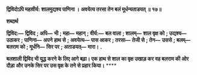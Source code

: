 **द्विविदोऽपि महावीर्य: शालमुद्यश्य पाणिना ।** **अवयेत्य तरसा तेन बलं मूर्धन्यताडयत् ॥ १७॥** 

**शब्दार्थ** 

**द्विविद:—** **द्विविद** **; अपि—** **भी** **; महा—** **महान्** **; वीर्य:—** **बल वाला** **; शालम्—** **शाल वृक्ष को** **; उद्यश्य—** **उठाकर** **; पाणिना—** **अपने** **हाथ से** **; अवयेत्य—** **पास आकर** **; तरसा—** **तेजी से** **; तेन—** **उससे** **; बलम्—** **बलराम को** **; मूर्धनि—** **सिर पर** **; अताडयत्—** **मारा।** **.** 

**बलशाली द्विविद भी युद्ध करने के लिए आगे बढ़ा। एक हाथ से शाल का वृक्ष उखाड़ कर** **वह बलराम की ओर दौड़ा और उनके सिर पर उस वृक्ष के तने से प्रहार किया।** **** 